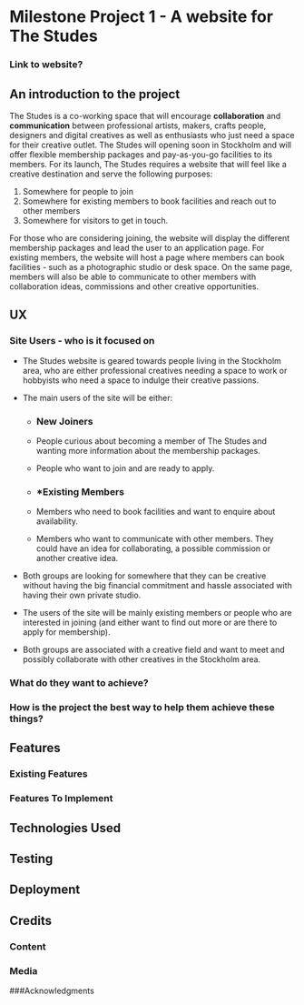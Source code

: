 # Milestone Project 1 - A website for The Studes

### Link to website?
## An introduction to the project

The Studes is a co-working space that will encourage **collaboration** and **communication** between professional artists, makers, crafts people, designers and digital creatives as well as enthusiasts who just need a space for their creative outlet.
The Studes will opening soon in Stockholm and will offer flexible membership packages and pay-as-you-go facilities to its members.
For its launch, The Studes requires a website that will feel like a creative destination and serve the following purposes:
1. Somewhere for people to join
2. Somewhere for existing members to book facilities and reach out to other members
3. Somewhere for visitors to get in touch.

For those who are considering joining, the website will display the different membership packages and lead the user to an application page.
For existing members, the website will host a page where members can book facilities - such as a photographic studio or desk space. On the same page, members will also be able to communicate to other members with collaboration ideas, commissions and other creative opportunities. 

## UX

### Site Users - who is it focused on
- The Studes website is geared towards people living in the Stockholm area, who are either professional creatives needing a space to work or hobbyists who need a space to indulge their creative passions.
- The main users of the site will be either:

    - ### **New Joiners**
    - People curious about becoming a member of The Studes and wanting more information about the membership packages.
    - People who want to join and are ready to apply. 

    - ### ***Existing Members**
    - Members who need to book facilities and want to enquire about availability.
    - Members who want to communicate with other members. They could have an idea for collaborating, a possible commission or another creative idea.

- Both groups are looking for somewhere that they can be creative without having the big financial commitment and hassle associated with having their own private studio.
- The users of the site will be mainly existing members or people who are interested in joining (and either want to find out more or are there to apply for membership).
- Both groups are associated with a creative field and want to meet and possibly collaborate with other creatives in the Stockholm area.

### What do they want to achieve?

### How is the project the best way to help them achieve these things?





## Features

### Existing Features

### Features To Implement

## Technologies Used

## Testing

## Deployment

## Credits
### Content
### Media
###Acknowledgments


